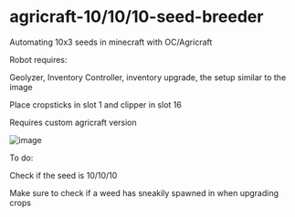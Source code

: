 # agricraft-10/10/10-seed-breeder
<p>Automating 10x3 seeds in minecraft with OC/Agricraft</p>

<p>Robot requires:</p>
<p>Geolyzer, Inventory Controller, inventory upgrade, the setup similar to the image</p>
<p>Place cropsticks in slot 1 and clipper in slot 16</p>

<p>Requires custom agricraft version</p>

![image](https://i.imgur.com/Tss7XX3.png)


<p>To do:</p>
<p>Check if the seed is 10/10/10</p>
<p>Make sure to check if a weed has sneakily spawned in when upgrading crops</p>